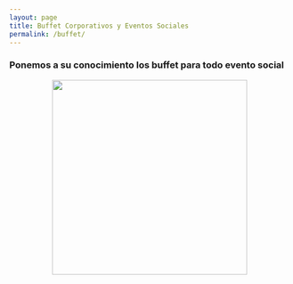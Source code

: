 ```yaml
---
layout: page
title: Buffet Corporativos y Eventos Sociales 
permalink: /buffet/
---
```



### Ponemos a su conocimiento los buffet para todo evento social 

<div align="center">
<a href="https://drive.google.com/file/d/17BsA4itcqwxaRi35q48C1mBGASFCYBF2/view?usp=sharing"><img src="https://previews.123rf.com/images/gasparij/gasparij1701/gasparij170100003/68791062-culinario-cena-buffet-catering-celebraci%C3%B3n-cena-alimentos-concepto-del-partido-grupo-de-personas-en-tod.jpg" width="350" height="350"></a>
</div>
